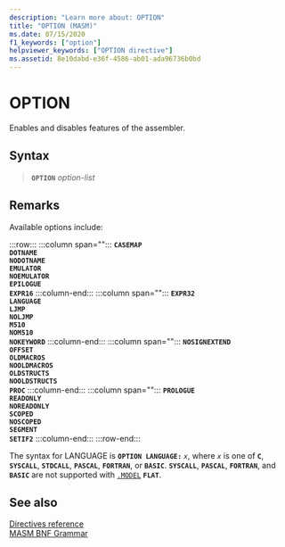 ```yaml
---
description: "Learn more about: OPTION"
title: "OPTION (MASM)"
ms.date: 07/15/2020
f1_keywords: ["option"]
helpviewer_keywords: ["OPTION directive"]
ms.assetid: 8e10dabd-e36f-4586-ab01-ada96736b0bd
---
```

# OPTION

Enables and disables features of the assembler.

## Syntax

> **`OPTION`** *option-list*

## Remarks

Available options include:

:::row:::
   :::column span="":::
      **`CASEMAP`**\
      **`DOTNAME`**\
      **`NODOTNAME`**\
      **`EMULATOR`**\
      **`NOEMULATOR`**\
      **`EPILOGUE`**\
      **`EXPR16`**
   :::column-end:::
   :::column span="":::
      **`EXPR32`**\
      **`LANGUAGE`**\
      **`LJMP`**\
      **`NOLJMP`**\
      **`M510`**\
      **`NOM510`**\
      **`NOKEYWORD`**
   :::column-end:::
   :::column span="":::
      **`NOSIGNEXTEND`**\
      **`OFFSET`**\
      **`OLDMACROS`**\
      **`NOOLDMACROS`**\
      **`OLDSTRUCTS`**\
      **`NOOLDSTRUCTS`**\
      **`PROC`**
   :::column-end:::
   :::column span="":::
      **`PROLOGUE`**\
      **`READONLY`**\
      **`NOREADONLY`**\
      **`SCOPED`**\
      **`NOSCOPED`**\
      **`SEGMENT`**\
      **`SETIF2`**
   :::column-end:::
:::row-end:::

The syntax for LANGUAGE is **`OPTION LANGUAGE:`** _`x`_, where *`x`* is one of **`C`**, **`SYSCALL`**, **`STDCALL`**, **`PASCAL`**, **`FORTRAN`**, or **`BASIC`**. **`SYSCALL`**, **`PASCAL`**, **`FORTRAN`**, and **`BASIC`** are not supported with [`.MODEL`](dot-model.md) **`FLAT`**.

## See also

[Directives reference](directives-reference.md)\
[MASM BNF Grammar](masm-bnf-grammar.md)
